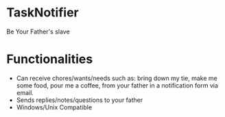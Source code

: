 # TaskNotifier
Be Your Father's slave

# Functionalities
- Can receive chores/wants/needs such as: bring down my tie, make me some food, pour me a coffee,  from your father in a notification form via email.
- Sends replies/notes/questions to your father 
- Windows/Unix Compatible


